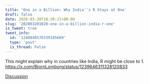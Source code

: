 ```yaml
---
title: 'One in a Billion: Why India''s R Stays at One'
draft: false
date: 2020-03-20T10:20:21+00:00
slug: '202003201020-one-in-a-billion-india-r-one'
is_tweet: true
tweet_info:
  id: '1240840576339185669'
  type: 'post'
  is_thread: False
---
```




This might explain why in countries like India, R might be close to 1. <https://x.com/BjornLomborg/status/1239646311328120833>

[Discussion](https://x.com/sytelus/status/1240840576339185669)
